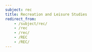 ```yaml
---
subject: rec
title: Recreation and Leisure Studies
redirect_from:
    - /subject/rec/
    - /rec
    - /rec/
    - /REC
    - /REC/
---
```

